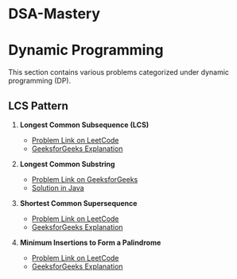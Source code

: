 # DSA-Mastery
# Dynamic Programming

This section contains various problems categorized under dynamic programming (DP).

## LCS Pattern

1. **Longest Common Subsequence (LCS)**  
   - [Problem Link on LeetCode](https://leetcode.com/problems/longest-common-subsequence/)
   - [GeeksforGeeks Explanation](https://www.geeksforgeeks.org/longest-common-subsequence-dp-4/)

2. **Longest Common Substring**  
   - [Problem Link on GeeksforGeeks](https://www.geeksforgeeks.org/longest-common-substring-dp-29/)
   - [Solution in Java](./solutions/LongestCommonSubstring.java)

3. **Shortest Common Supersequence**  
   - [Problem Link on LeetCode](https://leetcode.com/problems/shortest-common-supersequence/)
   - [GeeksforGeeks Explanation](https://www.geeksforgeeks.org/shortest-common-supersequence/)

4. **Minimum Insertions to Form a Palindrome**  
   - [Problem Link on LeetCode](https://leetcode.com/problems/minimum-insertion-steps-to-make-a-string-palindrome/)
   - [GeeksforGeeks Explanation](https://www.geeksforgeeks.org/minimum-insertions-to-form-a-palindrome/)
